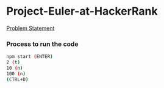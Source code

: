 # Project-Euler-at-HackerRank

[Problem Statement](./euler001-English.pdf)

###  Process to run the code

```bash
npm start (ENTER)
2 (t)
10 (n)
100 (n)
(CTRL+D)
```